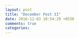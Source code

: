 ```yaml
---
layout: post
title: "December Post II"
date: 2016-12-03 10:54:29 +0530
comments: true
categories: 
---
```

